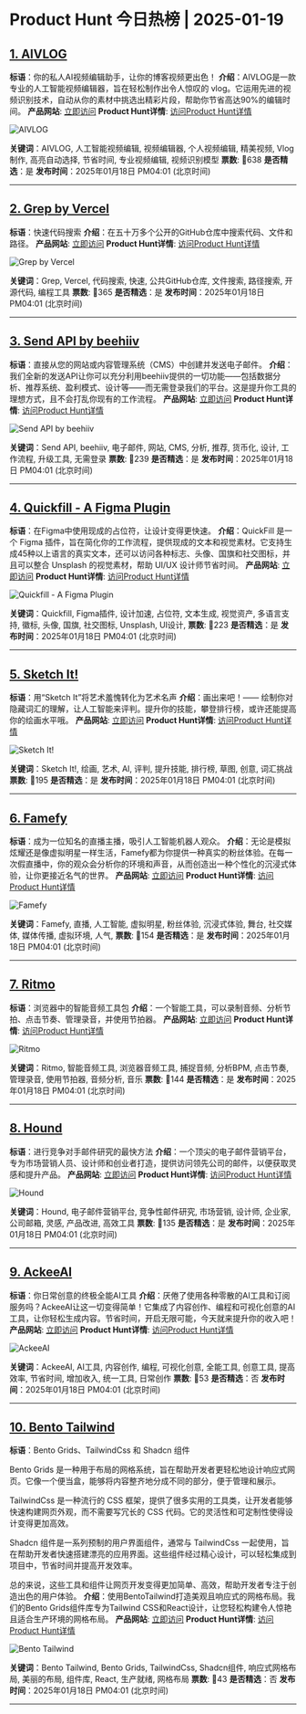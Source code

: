 # Product Hunt 今日热榜 | 2025-01-19

## [1. AIVLOG](https://www.producthunt.com/posts/aivlog?utm_campaign=producthunt-api&utm_medium=api-v2&utm_source=Application%3A+phtrends+%28ID%3A+147529%29)
**标语**：你的私人AI视频编辑助手，让你的博客视频更出色！
**介绍**：AIVLOG是一款专业的人工智能视频编辑器，旨在轻松制作出令人惊叹的 vlog。它运用先进的视频识别技术，自动从你的素材中挑选出精彩片段，帮助你节省高达90%的编辑时间。
**产品网站**: [立即访问](https://www.producthunt.com/r/WEYBBWZXFEG54I?utm_campaign=producthunt-api&utm_medium=api-v2&utm_source=Application%3A+phtrends+%28ID%3A+147529%29)
**Product Hunt详情**: [访问Product Hunt详情](https://www.producthunt.com/posts/aivlog?utm_campaign=producthunt-api&utm_medium=api-v2&utm_source=Application%3A+phtrends+%28ID%3A+147529%29)

![AIVLOG](https://ph-files.imgix.net/c162e36e-4962-46a8-9f65-f5c5a1668250.png?auto=format&fit=crop&frame=1&h=512&w=1024)

**关键词**：AIVLOG, 人工智能视频编辑, 视频编辑器, 个人视频编辑, 精美视频, Vlog制作, 高亮自动选择, 节省时间, 专业视频编辑, 视频识别模型
**票数**: 🔺638
**是否精选**：是
**发布时间**：2025年01月18日 PM04:01 (北京时间)

---

## [2. Grep by Vercel](https://www.producthunt.com/posts/grep-by-vercel?utm_campaign=producthunt-api&utm_medium=api-v2&utm_source=Application%3A+phtrends+%28ID%3A+147529%29)
**标语**：快速代码搜索
**介绍**：在五十万多个公开的GitHub仓库中搜索代码、文件和路径。
**产品网站**: [立即访问](https://www.producthunt.com/r/KOFRQCOWLFVW7T?utm_campaign=producthunt-api&utm_medium=api-v2&utm_source=Application%3A+phtrends+%28ID%3A+147529%29)
**Product Hunt详情**: [访问Product Hunt详情](https://www.producthunt.com/posts/grep-by-vercel?utm_campaign=producthunt-api&utm_medium=api-v2&utm_source=Application%3A+phtrends+%28ID%3A+147529%29)

![Grep by Vercel](https://ph-files.imgix.net/d6aeff93-b6b2-49c5-a41c-6bf7f723a076.png?auto=format&fit=crop&frame=1&h=512&w=1024)

**关键词**：Grep, Vercel, 代码搜索, 快速, 公共GitHub仓库, 文件搜索, 路径搜索, 开源代码, 编程工具
**票数**: 🔺365
**是否精选**：是
**发布时间**：2025年01月18日 PM04:01 (北京时间)

---

## [3. Send API by beehiiv](https://www.producthunt.com/posts/send-api-by-beehiiv?utm_campaign=producthunt-api&utm_medium=api-v2&utm_source=Application%3A+phtrends+%28ID%3A+147529%29)
**标语**：直接从您的网站或内容管理系统（CMS）中创建并发送电子邮件。
**介绍**：我们全新的发送API让你可以充分利用beehiiv提供的一切功能——包括数据分析、推荐系统、盈利模式、设计等——而无需登录我们的平台。这是提升你工具的理想方式，且不会打乱你现有的工作流程。
**产品网站**: [立即访问](https://www.producthunt.com/r/WOZ2UUUBF4WB5K?utm_campaign=producthunt-api&utm_medium=api-v2&utm_source=Application%3A+phtrends+%28ID%3A+147529%29)
**Product Hunt详情**: [访问Product Hunt详情](https://www.producthunt.com/posts/send-api-by-beehiiv?utm_campaign=producthunt-api&utm_medium=api-v2&utm_source=Application%3A+phtrends+%28ID%3A+147529%29)

![Send API by beehiiv](https://ph-files.imgix.net/e518bfeb-9e1f-4a2e-aace-4cfd8bc12566.png?auto=format&fit=crop&frame=1&h=512&w=1024)

**关键词**：Send API, beehiiv, 电子邮件, 网站, CMS, 分析, 推荐, 货币化, 设计, 工作流程, 升级工具, 无需登录
**票数**: 🔺239
**是否精选**：是
**发布时间**：2025年01月18日 PM04:01 (北京时间)

---

## [4. Quickfill - A Figma Plugin](https://www.producthunt.com/posts/quickfill-a-figma-plugin?utm_campaign=producthunt-api&utm_medium=api-v2&utm_source=Application%3A+phtrends+%28ID%3A+147529%29)
**标语**：在Figma中使用现成的占位符，让设计变得更快速。
**介绍**：QuickFill 是一个 Figma 插件，旨在简化你的工作流程，提供现成的文本和视觉素材。它支持生成45种以上语言的真实文本，还可以访问各种标志、头像、国旗和社交图标，并且可以整合 Unsplash 的视觉素材，帮助 UI/UX 设计师节省时间。
**产品网站**: [立即访问](https://www.producthunt.com/r/YTRTZ6INCQSZEB?utm_campaign=producthunt-api&utm_medium=api-v2&utm_source=Application%3A+phtrends+%28ID%3A+147529%29)
**Product Hunt详情**: [访问Product Hunt详情](https://www.producthunt.com/posts/quickfill-a-figma-plugin?utm_campaign=producthunt-api&utm_medium=api-v2&utm_source=Application%3A+phtrends+%28ID%3A+147529%29)

![Quickfill - A Figma Plugin](https://ph-files.imgix.net/da23e9f4-2de4-4d71-b4e2-8fad77eb5a74.jpeg?auto=format&fit=crop&frame=1&h=512&w=1024)

**关键词**：Quickfill, Figma插件, 设计加速, 占位符, 文本生成, 视觉资产, 多语言支持, 徽标, 头像, 国旗, 社交图标, Unsplash, UI设计,
**票数**: 🔺223
**是否精选**：是
**发布时间**：2025年01月18日 PM04:01 (北京时间)

---

## [5. Sketch It!](https://www.producthunt.com/posts/sketch-it?utm_campaign=producthunt-api&utm_medium=api-v2&utm_source=Application%3A+phtrends+%28ID%3A+147529%29)
**标语**：用“Sketch It”将艺术羞愧转化为艺术名声
**介绍**：画出来吧！—— 绘制你对隐藏词汇的理解，让人工智能来评判。提升你的技能，攀登排行榜，或许还能提高你的绘画水平哦。
**产品网站**: [立即访问](https://www.producthunt.com/r/MVH4GA2S6K62HD?utm_campaign=producthunt-api&utm_medium=api-v2&utm_source=Application%3A+phtrends+%28ID%3A+147529%29)
**Product Hunt详情**: [访问Product Hunt详情](https://www.producthunt.com/posts/sketch-it?utm_campaign=producthunt-api&utm_medium=api-v2&utm_source=Application%3A+phtrends+%28ID%3A+147529%29)

![Sketch It!](https://ph-files.imgix.net/503cfba9-5bf9-4ad5-9d3d-cd85ddd865d2.png?auto=format&fit=crop&frame=1&h=512&w=1024)

**关键词**：Sketch It!, 绘画, 艺术, AI, 评判, 提升技能, 排行榜, 草图, 创意, 词汇挑战
**票数**: 🔺195
**是否精选**：是
**发布时间**：2025年01月18日 PM04:01 (北京时间)

---

## [6. Famefy](https://www.producthunt.com/posts/famefy?utm_campaign=producthunt-api&utm_medium=api-v2&utm_source=Application%3A+phtrends+%28ID%3A+147529%29)
**标语**：成为一位知名的直播主播，吸引人工智能机器人观众。
**介绍**：无论是模拟炫耀还是像虚拟明星一样生活，Famefy都为你提供一种真实的粉丝体验。在每一次假直播中，你的观众会分析你的环境和声音，从而创造出一种个性化的沉浸式体验，让你更接近名气的世界。
**产品网站**: [立即访问](https://www.producthunt.com/r/Z2MKDF6R3YAJL4?utm_campaign=producthunt-api&utm_medium=api-v2&utm_source=Application%3A+phtrends+%28ID%3A+147529%29)
**Product Hunt详情**: [访问Product Hunt详情](https://www.producthunt.com/posts/famefy?utm_campaign=producthunt-api&utm_medium=api-v2&utm_source=Application%3A+phtrends+%28ID%3A+147529%29)

![Famefy](https://ph-files.imgix.net/74fc4c84-6181-4f67-98f3-677e7bf9f9e4.webp?auto=format&fit=crop&frame=1&h=512&w=1024)

**关键词**：Famefy, 直播, 人工智能, 虚拟明星, 粉丝体验, 沉浸式体验, 舞台, 社交媒体, 媒体传播, 虚拟环境, 人气,
**票数**: 🔺154
**是否精选**：是
**发布时间**：2025年01月18日 PM04:01 (北京时间)

---

## [7. Ritmo](https://www.producthunt.com/posts/ritmo?utm_campaign=producthunt-api&utm_medium=api-v2&utm_source=Application%3A+phtrends+%28ID%3A+147529%29)
**标语**：浏览器中的智能音频工具包
**介绍**：一个智能工具，可以录制音频、分析节拍、点击节奏、管理录音，并使用节拍器。
**产品网站**: [立即访问](https://www.producthunt.com/r/TOHBYJYONHBH6O?utm_campaign=producthunt-api&utm_medium=api-v2&utm_source=Application%3A+phtrends+%28ID%3A+147529%29)
**Product Hunt详情**: [访问Product Hunt详情](https://www.producthunt.com/posts/ritmo?utm_campaign=producthunt-api&utm_medium=api-v2&utm_source=Application%3A+phtrends+%28ID%3A+147529%29)

![Ritmo](https://ph-files.imgix.net/ecd3c276-6c50-42f7-9e47-760dfbc37532.png?auto=format&fit=crop&frame=1&h=512&w=1024)

**关键词**：Ritmo, 智能音频工具, 浏览器音频工具, 捕捉音频, 分析BPM, 点击节奏, 管理录音, 使用节拍器, 音频分析, 音乐
**票数**: 🔺144
**是否精选**：是
**发布时间**：2025年01月18日 PM04:01 (北京时间)

---

## [8. Hound](https://www.producthunt.com/posts/hound-7?utm_campaign=producthunt-api&utm_medium=api-v2&utm_source=Application%3A+phtrends+%28ID%3A+147529%29)
**标语**：进行竞争对手邮件研究的最快方法
**介绍**：一个顶尖的电子邮件营销平台，专为市场营销人员、设计师和创业者打造，提供访问领先公司的邮件，以便获取灵感和提升产品。
**产品网站**: [立即访问](https://www.producthunt.com/r/OTR3LZLJXRVQ7P?utm_campaign=producthunt-api&utm_medium=api-v2&utm_source=Application%3A+phtrends+%28ID%3A+147529%29)
**Product Hunt详情**: [访问Product Hunt详情](https://www.producthunt.com/posts/hound-7?utm_campaign=producthunt-api&utm_medium=api-v2&utm_source=Application%3A+phtrends+%28ID%3A+147529%29)

![Hound](https://ph-files.imgix.net/ebe16ed5-9f8f-488e-baca-b8755d98b96d.png?auto=format&fit=crop&frame=1&h=512&w=1024)

**关键词**：Hound, 电子邮件营销平台, 竞争性邮件研究, 市场营销, 设计师, 企业家, 公司邮箱, 灵感, 产品改进, 高效工具
**票数**: 🔺135
**是否精选**：是
**发布时间**：2025年01月18日 PM04:01 (北京时间)

---

## [9. AckeeAI](https://www.producthunt.com/posts/ackeeai?utm_campaign=producthunt-api&utm_medium=api-v2&utm_source=Application%3A+phtrends+%28ID%3A+147529%29)
**标语**：你日常创意的终极全能AI工具
**介绍**：厌倦了使用各种零散的AI工具和订阅服务吗？AckeeAI让这一切变得简单！它集成了内容创作、编程和可视化创意的AI工具，让你轻松生成内容。节省时间，开启无限可能，今天就来提升你的收入吧！
**产品网站**: [立即访问](https://www.producthunt.com/r/F4ZSOQUJETMZO5?utm_campaign=producthunt-api&utm_medium=api-v2&utm_source=Application%3A+phtrends+%28ID%3A+147529%29)
**Product Hunt详情**: [访问Product Hunt详情](https://www.producthunt.com/posts/ackeeai?utm_campaign=producthunt-api&utm_medium=api-v2&utm_source=Application%3A+phtrends+%28ID%3A+147529%29)

![AckeeAI](https://ph-files.imgix.net/c5a451cd-9c47-428e-883e-d21b45b79a4b.png?auto=format&fit=crop&frame=1&h=512&w=1024)

**关键词**：AckeeAI, AI工具, 内容创作, 编程, 可视化创意, 全能工具, 创意工具, 提高效率, 节省时间, 增加收入, 统一工具, 日常创作
**票数**: 🔺53
**是否精选**：否
**发布时间**：2025年01月18日 PM04:01 (北京时间)

---

## [10. Bento Tailwind](https://www.producthunt.com/posts/bento-tailwind?utm_campaign=producthunt-api&utm_medium=api-v2&utm_source=Application%3A+phtrends+%28ID%3A+147529%29)
**标语**：Bento Grids、TailwindCss 和 Shadcn 组件

Bento Grids 是一种用于布局的网格系统，旨在帮助开发者更轻松地设计响应式网页。它像一个便当盒，能够将内容整齐地分成不同的部分，便于管理和展示。

TailwindCss 是一种流行的 CSS 框架，提供了很多实用的工具类，让开发者能够快速构建网页外观，而不需要写冗长的 CSS 代码。它的灵活性和可定制性使得设计变得更加高效。

Shadcn 组件是一系列预制的用户界面组件，通常与 TailwindCss 一起使用，旨在帮助开发者快速搭建漂亮的应用界面。这些组件经过精心设计，可以轻松集成到项目中，节省时间并提高开发效率。

总的来说，这些工具和组件让网页开发变得更加简单、高效，帮助开发者专注于创造出色的用户体验。
**介绍**：使用BentoTailwind打造美观且响应式的网格布局。我们的Bento Grids组件库专为Tailwind CSS和React设计，让您轻松构建令人惊艳且适合生产环境的网格布局。
**产品网站**: [立即访问](https://www.producthunt.com/r/EZFX25VHN4HYCU?utm_campaign=producthunt-api&utm_medium=api-v2&utm_source=Application%3A+phtrends+%28ID%3A+147529%29)
**Product Hunt详情**: [访问Product Hunt详情](https://www.producthunt.com/posts/bento-tailwind?utm_campaign=producthunt-api&utm_medium=api-v2&utm_source=Application%3A+phtrends+%28ID%3A+147529%29)

![Bento Tailwind](https://ph-files.imgix.net/1ab3f489-80ed-4f8c-8866-0a5e0bd493db.png?auto=format&fit=crop&frame=1&h=512&w=1024)

**关键词**：Bento Tailwind, Bento Grids, TailwindCss, Shadcn组件, 响应式网格布局, 美丽的布局, 组件库, React, 生产就绪, 网格布局
**票数**: 🔺43
**是否精选**：否
**发布时间**：2025年01月18日 PM04:01 (北京时间)

---

